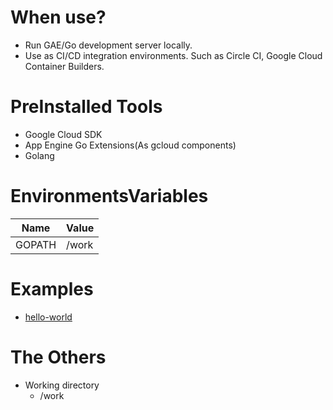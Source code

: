 # When use?
* Run GAE/Go development server locally.
* Use as CI/CD integration environments. Such as Circle CI, Google Cloud Container Builders.


# PreInstalled Tools
* Google Cloud SDK
* App Engine Go Extensions(As gcloud components)
* Golang


# EnvironmentsVariables
| Name   | Value |
| ---    | ---   |
| GOPATH | /work |


# Examples
* [hello-world](https://github.com/ryutah/docker-gcloud-gaego/tree/master/examples/hello-world)


# The Others
* Working directory
  - /work
